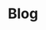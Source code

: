 ---
title: Blog
description: Read articles from contributors and users on all things Istio.
linktitle: Blog
sidebar_multicard: true
icon: blog
decoration: pill
aliases:
    - /blog/posts/index.html
outputs:
    - html
    - rss
---